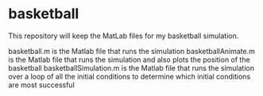 basketball
==========

This repository will keep the MatLab files for my basketball simulation. 

basketball.m is the Matlab file that runs the simulation
basketballAnimate.m is the Matlab file that runs the simulation and also plots the position of the basketball
basketballSimulation.m is the Matlab file that runs the simulation over a loop of all the initial conditions to determine which initial conditions are most successful
